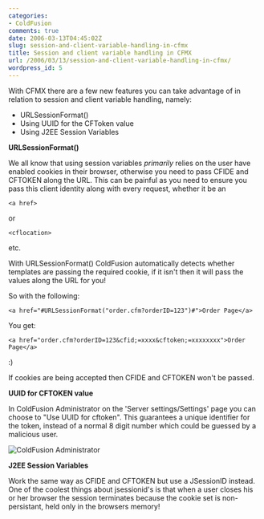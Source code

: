 ```yaml
---
categories:
- ColdFusion
comments: true
date: 2006-03-13T04:45:02Z
slug: session-and-client-variable-handling-in-cfmx
title: Session and client variable handling in CFMX
url: /2006/03/13/session-and-client-variable-handling-in-cfmx/
wordpress_id: 5
---
```


With CFMX there are a few new features you can take advantage of in relation to session and client variable handling, namely:

  * URLSessionFormat()
  * Using UUID for the CFToken value
  * Using J2EE Session Variables

**URLSessionFormat()**

We all know that using session variables _primarily_ relies on the user have enabled cookies in their browser, otherwise you need to pass CFIDE and CFTOKEN along the URL. This can be painful as you need to ensure you pass this client identity along with every request, whether it be an 

    <a href>

or 

    <cflocation>

etc.

With URLSessionFormat() ColdFusion automatically detects whether templates are passing the required cookie, if it isn't then it will pass the values along the URL for you!

So with the following:  

    <a href="#URLSessionFormat("order.cfm?orderID=123")#">Order Page</a>

You get:  

    <a href="order.cfm?orderID=123&cfid;=xxxx&cftoken;=xxxxxxxx">Order Page</a>

:)

If cookies are being accepted then CFIDE and CFTOKEN won't be passed.

**UUID for CFTOKEN value**

In ColdFusion Administrator on the 'Server settings/Settings' page you can choose to "Use UUID for cftoken". This guarantees a unique identifier for the token, instead of a normal 8 digit number which could be guessed by a malicious user.

![ColdFusion Administrator](http://www.chapter31.com/images/cfadmin.jpg)

**J2EE Session Variables**

Work the same way as CFIDE and CFTOKEN but use a JSessionID instead. One of the coolest things about jsessionid's is that when a user closes his or her browser the session terminates because the cookie set is non-persistant, held only in the browsers memory!
